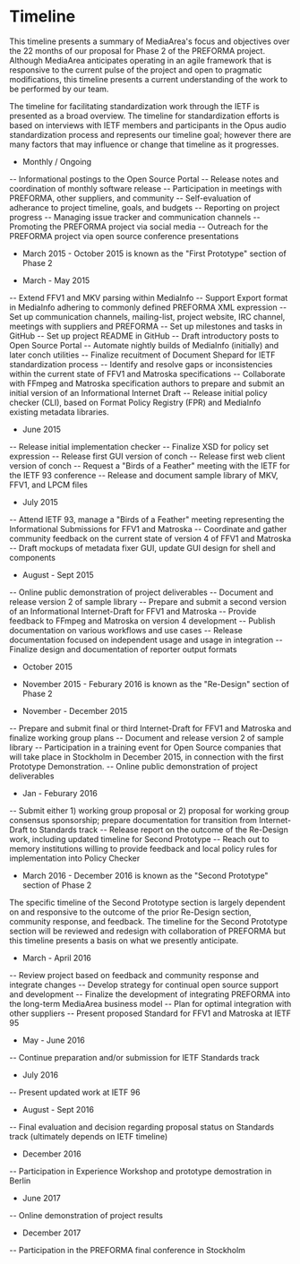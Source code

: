 # Timeline

This timeline presents a summary of MediaArea's focus and objectives over the 22 months of our proposal for Phase 2 of the PREFORMA project. Although MediaArea anticipates operating in an agile framework that is responsive to the current pulse of the project and open to pragmatic modifications, this timeline presents a current understanding of the work to be performed by our team.

The timeline for facilitating standardization work through the IETF is presented as a broad overview. The timeline for standardization efforts is based on interviews with IETF members and participants in the Opus audio standardization process and represents our timeline goal; however there are many factors that may influence or change that timeline as it progresses.

* Monthly / Ongoing

-- Informational postings to the Open Source Portal
-- Release notes and coordination of monthly software release
-- Participation in meetings with PREFORMA, other suppliers, and community
-- Self-evaluation of adherance to project timeline, goals, and budgets
-- Reporting on project progress
-- Managing issue tracker and communication channels
-- Promoting the PREFORMA project via social media
-- Outreach for the PREFORMA project via open source conference presentations

* March 2015 - October 2015 is known as the "First Prototype" section of Phase 2

* March - May 2015

-- Extend FFV1 and MKV parsing within MediaInfo
-- Support Export format in MediaInfo adhering to commonly defined PREFORMA XML expression
-- Set up communication channels, mailing-list, project website, IRC channel, meetings with suppliers and PREFORMA
-- Set up milestones and tasks in GitHub
-- Set up project README in GitHub
-- Draft introductory posts to Open Source Portal
-- Automate nightly builds of MediaInfo (initially) and later conch utilities
-- Finalize recuitment of Document Shepard for IETF standardization process
-- Identify and resolve gaps or inconsistencies within the current state of FFV1 and Matroska specifications
-- Collaborate with FFmpeg and Matroska specification authors to prepare and submit an initial version of an Informational Internet Draft
-- Release initial policy checker (CLI), based on Format Policy Registry (FPR) and MediaInfo existing metadata libraries.

* June 2015

-- Release initial implementation checker
-- Finalize XSD for policy set expression
-- Release first GUI version of conch
-- Release first web client version of conch
-- Request a "Birds of a Feather" meeting with the IETF for the IETF 93 conference
-- Release and document sample library of MKV, FFV1, and LPCM files

* July 2015

-- Attend IETF 93, manage a "Birds of a Feather" meeting representing the Informational Submissions for FFV1 and Matroska
-- Coordinate and gather community feedback on the current state of version 4 of FFV1 and Matroska
-- Draft mockups of metadata fixer GUI, update GUI design for shell and components


* August - Sept 2015

-- Online public demonstration of project deliverables
-- Document and release version 2 of sample library
-- Prepare and submit a second version of an Informational Internet-Draft for FFV1 and Matroska
-- Provide feedback to FFmpeg and Matroska on version 4 development
-- Publish documentation on various workflows and use cases
-- Release documentation focused on independent usage and usage in integration
-- Finalize design and documentation of reporter output formats

* October 2015

* November 2015 - Feburary 2016 is known as the "Re-Design" section of Phase 2

* November - December 2015

-- Prepare and submit final or third Internet-Draft for FFV1 and Matroska and finalize working group plans
-- Document and release version 2 of sample library
-- Participation in a training event for Open Source companies that will take place in Stockholm in December 2015, in connection with the first Prototype Demonstration.
-- Online public demonstration of project deliverables

* Jan - Feburary 2016

-- Submit either 1) working group proposal or 2) proposal for working group consensus sponsorship; prepare documentation for transition from Internet-Draft to Standards track
-- Release report on the outcome of the Re-Design work, including updated timeline for Second Prototype
-- Reach out to memory institutions willing to provide feedback and local policy rules for implementation into Policy Checker

* March 2016 - December 2016 is known as the "Second Prototype" section of Phase 2

The specific timeline of the Second Prototype section is largely dependent on and responsive to the outcome of the prior Re-Design section, community response, and feedback. The timeline for the Second Prototype section will be reviewed and redesign with collaboration of PREFORMA but this timeline presents a basis on what we presently anticipate.

* March - April 2016

-- Review project based on feedback and community response and integrate changes
-- Develop strategy for continual open source support and development
-- Finalize the development of integrating PREFORMA into the long-term MediaArea business model
-- Plan for optimal integration with other suppliers
-- Present proposed Standard for FFV1 and Matroska at IETF 95

* May - June 2016

-- Continue preparation and/or submission for IETF Standards track

* July 2016

-- Present updated work at IETF 96

* August - Sept 2016

-- Final evaluation and decision regarding proposal status on Standards track (ultimately depends on IETF timeline)

* December 2016

-- Participation in Experience Workshop and prototype demostration in Berlin

* June 2017

-- Online demonstration of project results

* December 2017

-- Participation in the PREFORMA final conference in Stockholm

